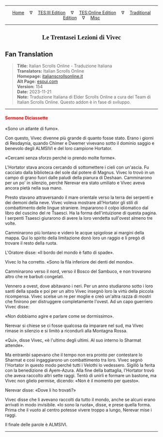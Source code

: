 
---

<!-- Jekyll Page Links -->

<center>
<a href="../../../../../index.html">Home</a>
&emsp;&nabla;&emsp;
<a href="../../../../index-tes3.html">TES:III Edition</a>
&emsp;&nabla;&emsp;
<a href="../../../../index-teso.html">TES:Online Edition</a>
&emsp;&nabla;&emsp;
<a href="../../../../index-traditional.html">Traditional Edition</a>
&emsp;&nabla;&emsp;
<a href="../../../../index-misc.html">Misc</a>
</center>

<!-- Markdown Body Below: -->

---

<center>
<h2><span style="font-family:Georgia">Le Trentasei Lezioni di Vivec</span></h2>
</center>

## Fan Translation

> __Title:__ Italian Scrolls Online - Traduzione Italiana\
> __Translators:__ Italian Scrolls Online\
> __Homepage:__ [italianscrollsonline.it][1]\
> __Alt Page:__ [esoui.com][2]\
> __Version:__ 154\
> __Date:__ 2023-11-21\
> __Note:__ Traduzione Italiana di Elder Scrolls Online a cura del Team di Italian Scrolls Online. Questo addon è in fase di sviluppo.

[1]: http://italianscrollsonline.it/
[2]: https://www.esoui.com/downloads/info2854-ItalianScrollsOnline-TraduzioneItaliana.html

---

#### <span style="color:red">Sermone Diciassette</span>

«Sono un atlante di fumo».

Con questo, Vivec divenne più grande di quanto fosse stato. Erano i giorni di Resdaynia, quando Chimer e Dwemer vivevano sotto il dominio saggio e benevolo degli ALMSIVI e del loro campione Hortator.

«Cercami senza sforzo perché io prendo molte forme».

L'Hortator stava ancora cercando di sottomettere i cieli con un'ascia. Fu cacciato dalla biblioteca del sole dal potere di Magnus. Vivec lo trovò in un campo di grano fuori dalle paludi della pianura di Deshaan. Camminarono per un po' in silenzio, perché Nerevar era stato umiliato e Vivec aveva ancora pietà nella sua mano.

Presto stavano attraversando il mare orientale verso la terra dei serpenti e dei demoni della neve. Vivec voleva mostrare all'Hortator gli stili di combattimento delle lingue straniere. Impararono il colpo idiomatico dal libro del cuscino del re Tsaesci. Ha la forma dell'intuizione di questa pagina. I serpenti Tsaesci giurarono di avere la loro vendetta sull'ovest almeno tre volte.

Camminarono più lontano e videro le acque spigolose ai margini della mappa. Qui lo spirito della limitazione donò loro un raggio e li pregò di trovare il resto della ruota.

L'Oratore disse: «Il bordo del mondo è fatto di spade».

Vivec lo ha corretto. «Sono la fila inferiore dei denti del mondo».

Camminarono verso il nord, verso il Bosco del Sambuco, e non trovarono altro che re barbuti congelati.

Vennero a ovest, dove abitavano i neri. Per un anno studiarono sotto i loro santi della spada e poi per un altro Vivec insegnò loro la virtù della piccola ricompensa. Vivec scelse un re per moglie e creò un'altra razza di mostri che finirono per distruggere completamente l'ovest. Ad un capo guerriero Vivec disse:

«Non dobbiamo agire e parlare come se dormissimo».

Nerevar si chiese se ci fosse qualcosa da imparare nel sud, ma Vivec rimase in silenzio e si limitò a ricondurli alla Montagna Rossa.

«Qui», disse Vivec, «è l'ultimo degli ultimi. Al suo interno lo Sharmat attende».

Ma entrambi sapevano che il tempo non era pronto per contestare lo Sharmat e così ingaggiarono un combattimento tra loro. Vivec segnò l'Hortator in questo modo perché tutti i Velothi lo vedessero. Sigillò la ferita con la benedizione di Ayem-Azura. Alla fine della battaglia, l'Hortator trovò che aveva raccolto altri sette raggi. Tentò di unirli e formare un bastone, ma Vivec non glielo permise, dicendo: «Non è il momento per questo».

Nerevar disse: «Dove li ho trovati?»

Vivec disse che li avevano raccolti da tutto il mondo, anche se alcuni erano arrivati in modo invisibile. «Io sono la ruota», disse, e prese quella forma. Prima che il vuoto al centro potesse vivere troppo a lungo, Nerevar mise i raggi.

Il finale delle parole è ALMSIVI.

---

